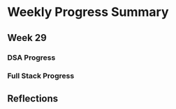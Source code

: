 # Weekly Progress Summary  

## Week 29

### **DSA Progress**  

### **Full Stack Progress**

## **Reflections**
